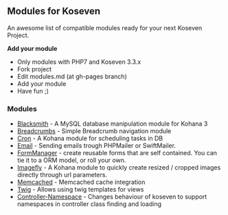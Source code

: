 ## Modules for Koseven

An awesome list of compatible modules ready for your next Koseven Project.

**Add your module**

- Only modules with PHP7 and Koseven 3.3.x
- Fork project
- Edit modules.md (at gh-pages branch)
- Add your module
- Have  fun ;)

### Modules

- [Blacksmith](https://github.com/themusicman/Blacksmith) - A MySQL database manipulation module for Kohana 3
- [Breadcrumbs](https://github.com/kierangraham/breadcrumbs) - Simple Breadcrumb navigation module
- [Cron](https://github.com/neo22s/kohana-cron) - A Kohana module for scheduling tasks in DB
- [Email](https://github.com/svenbw/kohana-email) - Sending emails trough PHPMailer or SwiftMailer.
- [FormManager](https://github.com/colinbm/kohana-formmanager) - create reusable forms that are self contained. You can tie it to a ORM model, or roll your own.
- [Imagefly](https://github.com/Bodom78/kohana-imagefly) - A Kohana module to quickly create resized / cropped images directly through url parameters.
- [Memcached](https://github.com/gimpe/kohana-memcached) - Memcached cache integration
- [Twig](https://github.com/errotan/koseven-twig) - Allows using twig templates for views
- [Controller-Namespace](https://github.com/errotan/koseven-controller-namespace) - Changes behaviour of koseven to support namespaces in controller class finding and loading 

